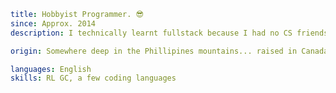 ```yaml
title: Hobbyist Programmer. 😎
since: Approx. 2014
description: I technically learnt fullstack because I had no CS friends :c

origin: Somewhere deep in the Phillipines mountains... raised in Canada

languages: English
skills: RL GC, a few coding languages
```

<!--
**isLenk/isLenk** is a ✨ _special_ ✨ repository because its `README.md` (this file) appears on your GitHub profile.

Here are some ideas to get you started:

- 🔭 I’m currently working on ...
- 🌱 I’m currently learning ...
- 👯 I’m looking to collaborate on ...
- 🤔 I’m looking for help with ...
- 💬 Ask me about ...
- 📫 How to reach me: ...
- 😄 Pronouns: ...
- ⚡ Fun fact: ...
-->
